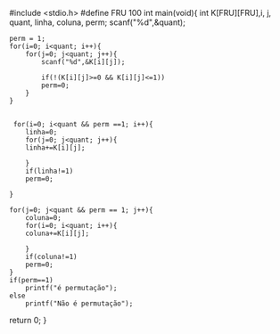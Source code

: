 #include <stdio.h>
#define FRU 100
int main(void){
int K[FRU][FRU],i, j, quant, linha, coluna, perm;
    scanf("%d",&quant);

    perm = 1;
    for(i=0; i<quant; i++){
        for(j=0; j<quant; j++){
            scanf("%d",&K[i][j]);

            if(!(K[i][j]>=0 && K[i][j]<=1))
            perm=0;
        }
    }


     for(i=0; i<quant && perm ==1; i++){
        linha=0;
        for(j=0; j<quant; j++){
        linha+=K[i][j];

        }
        if(linha!=1)
        perm=0;

    }

    for(j=0; j<quant && perm == 1; j++){
        coluna=0;
        for(i=0; i<quant; i++){
        coluna+=K[i][j];

        }
        if(coluna!=1)
        perm=0;
    }
    if(perm==1)
        printf("é permutação");
    else
        printf("Não é permutação");



return 0;
}
